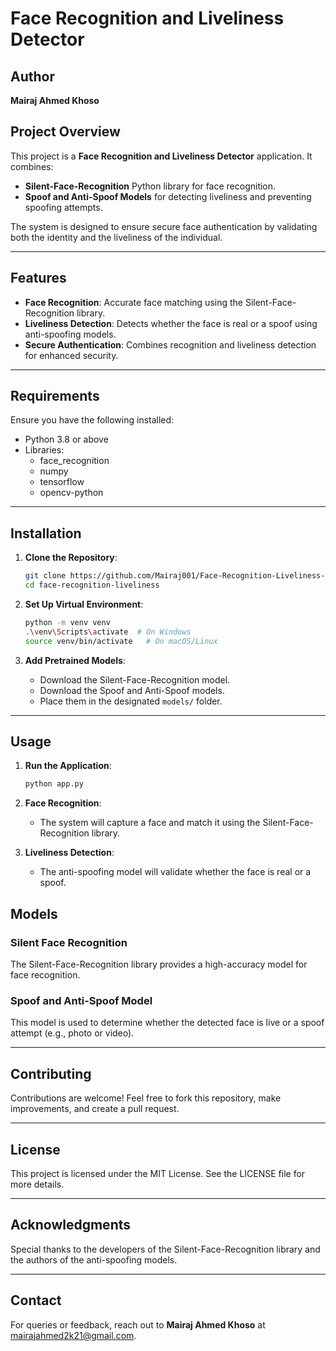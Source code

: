# Face Recognition and Liveliness Detector

## Author
**Mairaj Ahmed Khoso**

## Project Overview
This project is a **Face Recognition and Liveliness Detector** application. It combines:
- **Silent-Face-Recognition** Python library for face recognition.
- **Spoof and Anti-Spoof Models** for detecting liveliness and preventing spoofing attempts.

The system is designed to ensure secure face authentication by validating both the identity and the liveliness of the individual.

---

## Features
- **Face Recognition**: Accurate face matching using the Silent-Face-Recognition library.
- **Liveliness Detection**: Detects whether the face is real or a spoof using anti-spoofing models.
- **Secure Authentication**: Combines recognition and liveliness detection for enhanced security.

---

## Requirements
Ensure you have the following installed:
- Python 3.8 or above
- Libraries:
  - face_recognition
  - numpy
  - tensorflow
  - opencv-python
  

---

## Installation

1. **Clone the Repository**:
   ```bash
   git clone https://github.com/Mairaj001/Face-Recognition-Liveliness-detector.git
   cd face-recognition-liveliness
   ```

2. **Set Up Virtual Environment**:
   ```bash
   python -m venv venv
   .\venv\Scripts\activate  # On Windows
   source venv/bin/activate   # On macOS/Linux
   ```



4. **Add Pretrained Models**:
   - Download the Silent-Face-Recognition model.
   - Download the Spoof and Anti-Spoof models.
   - Place them in the designated `models/` folder.

---

## Usage

1. **Run the Application**:
   ```bash
   python app.py
   ```

2. **Face Recognition**:
   - The system will capture a face and match it using the Silent-Face-Recognition library.

3. **Liveliness Detection**:
   - The anti-spoofing model will validate whether the face is real or a spoof.



## Models
### Silent Face Recognition
The Silent-Face-Recognition library provides a high-accuracy model for face recognition.

### Spoof and Anti-Spoof Model
This model is used to determine whether the detected face is live or a spoof attempt (e.g., photo or video).

---

## Contributing
Contributions are welcome! Feel free to fork this repository, make improvements, and create a pull request.

---

## License
This project is licensed under the MIT License. See the LICENSE file for more details.

---

## Acknowledgments
Special thanks to the developers of the Silent-Face-Recognition library and the authors of the anti-spoofing models.

---

## Contact
For queries or feedback, reach out to **Mairaj Ahmed Khoso** at mairajahmed2k21@gmail.com.

